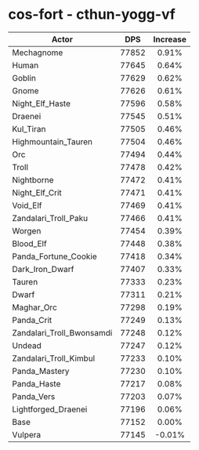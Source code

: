 # cos-fort - cthun-yogg-vf
| Actor | DPS | Increase |
|---|:---:|:---:|
|Mechagnome|77852|0.91%|
|Human|77645|0.64%|
|Goblin|77629|0.62%|
|Gnome|77626|0.61%|
|Night_Elf_Haste|77596|0.58%|
|Draenei|77545|0.51%|
|Kul_Tiran|77505|0.46%|
|Highmountain_Tauren|77504|0.46%|
|Orc|77494|0.44%|
|Troll|77478|0.42%|
|Nightborne|77472|0.41%|
|Night_Elf_Crit|77471|0.41%|
|Void_Elf|77469|0.41%|
|Zandalari_Troll_Paku|77466|0.41%|
|Worgen|77454|0.39%|
|Blood_Elf|77448|0.38%|
|Panda_Fortune_Cookie|77418|0.34%|
|Dark_Iron_Dwarf|77407|0.33%|
|Tauren|77333|0.23%|
|Dwarf|77311|0.21%|
|Maghar_Orc|77298|0.19%|
|Panda_Crit|77249|0.13%|
|Zandalari_Troll_Bwonsamdi|77248|0.12%|
|Undead|77247|0.12%|
|Zandalari_Troll_Kimbul|77233|0.10%|
|Panda_Mastery|77230|0.10%|
|Panda_Haste|77217|0.08%|
|Panda_Vers|77203|0.07%|
|Lightforged_Draenei|77196|0.06%|
|Base|77152|0.00%|
|Vulpera|77145|-0.01%|
